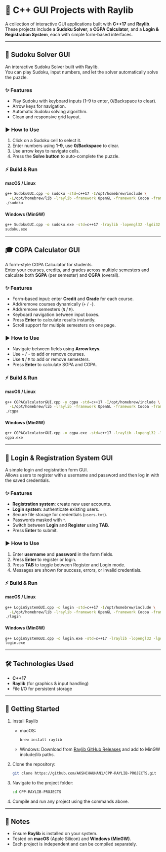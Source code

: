 # 🎯 C++ GUI Projects with Raylib

A collection of interactive GUI applications built with **C++17** and **Raylib**.  
These projects include a **Sudoku Solver**, a **CGPA Calculator**, and a **Login & Registration System**, each with simple form-based interfaces.

---

## 🧩 Sudoku Solver GUI

An interactive Sudoku Solver built with Raylib.  
You can play Sudoku, input numbers, and let the solver automatically solve the puzzle.

### ✨ Features
- Play Sudoku with keyboard inputs (1–9 to enter, 0/Backspace to clear).
- Arrow keys for navigation.
- Automatic Sudoku solving algorithm.
- Clean and responsive grid layout.

### ▶️ How to Use
1. Click on a Sudoku cell to select it.
2. Enter numbers using **1–9**, use **0/Backspace** to clear.
3. Use arrow keys to navigate cells.
4. Press the **Solve button** to auto-complete the puzzle.

### ⚡ Build & Run

#### macOS / Linux
```bash
g++ SudokuGUI.cpp -o sudoku -std=c++17 -I/opt/homebrew/include \
  -L/opt/homebrew/lib -lraylib -framework OpenGL -framework Cocoa -framework IOKit
./sudoku
```

#### Windows (MinGW)
```bash
g++ SudokuGUI.cpp -o sudoku.exe -std=c++17 -lraylib -lopengl32 -lgdi32 -lwinmm
sudoku.exe
```

---

## 🎓 CGPA Calculator GUI

A form-style CGPA Calculator for students.  
Enter your courses, credits, and grades across multiple semesters and calculate both **SGPA** (per semester) and **CGPA** (overall).

### ✨ Features
- Form-based input: enter **Credit** and **Grade** for each course.
- Add/remove courses dynamically (`+` / `-`).
- Add/remove semesters (`N` / `M`).
- Keyboard navigation between input boxes.
- Press **Enter** to calculate results instantly.
- Scroll support for multiple semesters on one page.

### ▶️ How to Use
- Navigate between fields using **Arrow keys**.
- Use `+` / `-` to add or remove courses.
- Use `N` / `M` to add or remove semesters.
- Press **Enter** to calculate SGPA and CGPA.

### ⚡ Build & Run

#### macOS / Linux
```bash
g++ CGPACalculatorGUI.cpp -o cgpa -std=c++17 -I/opt/homebrew/include \
  -L/opt/homebrew/lib -lraylib -framework OpenGL -framework Cocoa -framework IOKit
./cgpa
```

#### Windows (MinGW)
```bash
g++ CGPACalculatorGUI.cpp -o cgpa.exe -std=c++17 -lraylib -lopengl32 -lgdi32 -lwinmm
cgpa.exe
```

---

## 🔐 Login & Registration System GUI

A simple login and registration form GUI.  
Allows users to register with a username and password and then log in with the saved credentials.

### ✨ Features
- **Registration system**: create new user accounts.
- **Login system**: authenticate existing users.
- Secure file storage for credentials (`users.txt`).
- Passwords masked with `*`.
- Switch between **Login** and **Register** using **TAB**.
- Press **Enter** to submit.

### ▶️ How to Use
1. Enter **username** and **password** in the form fields.
2. Press **Enter** to register or login.
3. Press **TAB** to toggle between Register and Login mode.
4. Messages are shown for success, errors, or invalid credentials.

### ⚡ Build & Run

#### macOS / Linux
```bash
g++ LoginSystemGUI.cpp -o login -std=c++17 -I/opt/homebrew/include \
  -L/opt/homebrew/lib -lraylib -framework OpenGL -framework Cocoa -framework IOKit
./login
```

#### Windows (MinGW)
```bash
g++ LoginSystemGUI.cpp -o login.exe -std=c++17 -lraylib -lopengl32 -lgdi32 -lwinmm
login.exe
```

---

## 🛠️ Technologies Used
- **C++17**
- **Raylib** (for graphics & input handling)
- File I/O for persistent storage

---

## 🚀 Getting Started
1. Install Raylib  
   - macOS:  
     ```bash
     brew install raylib
     ```  
   - Windows: Download from [Raylib GitHub Releases](https://github.com/raysan5/raylib/releases) and add to MinGW include/lib paths.  

2. Clone the repository:
   ```bash
   git clone https://github.com/AKSHCHAUHAN1/CPP-RAYLIB-PROJECTS.git
   ```

3. Navigate to the project folder:
   ```bash
   cd CPP-RAYLIB-PROJECTS
   ```

4. Compile and run any project using the commands above.

---

## 📌 Notes
- Ensure **Raylib** is installed on your system.  
- Tested on **macOS** (Apple Silicon) and **Windows (MinGW)**.  
- Each project is independent and can be compiled separately.  